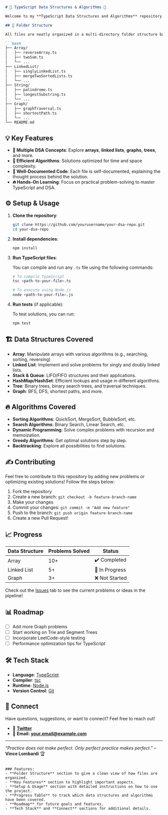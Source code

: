 ```markdown
# 🚀 TypeScript Data Structures & Algorithms 🧠

Welcome to my **TypeScript Data Structures and Algorithms** repository! This project is dedicated to solving various **DSA problems** while honing TypeScript skills in a structured and organized way. 💻

## 📂 Folder Structure

All files are neatly organized in a multi-directory folder structure based on data structures, algorithms, and problem types. The structure ensures clean separation and easy navigation.

```bash
├── Array/
│   ├── reverseArray.ts
│   ├── twoSum.ts
│   └── ... 
├── LinkedList/
│   ├── singlyLinkedList.ts
│   ├── mergeTwoSortedLists.ts
│   └── ...
├── String/
│   ├── palindrome.ts
│   ├── longestSubstring.ts
│   └── ...
├── Graph/
│   ├── graphTraversal.ts
│   ├── shortestPath.ts
│   └── ...
└── README.md
```

## 💡 Key Features

- **📝 Multiple DSA Concepts**: Explore **arrays**, **linked lists**, **graphs**, **trees**, and more.
- **🚀 Efficient Algorithms**: Solutions optimized for time and space complexity.
- **📖 Well-Documented Code**: Each file is self-documented, explaining the thought process behind the solution.
- **🔥 Hands-On Learning**: Focus on practical problem-solving to master TypeScript and DSA.

## ⚙️ Setup & Usage

1. **Clone the repository**:

    ```bash
    git clone https://github.com/yourusername/your-dsa-repo.git
    cd your-dsa-repo
    ```

2. **Install dependencies**:

    ```bash
    npm install
    ```

3. **Run TypeScript files**:

    You can compile and run any `.ts` file using the following commands:

    ```bash
    # To compile TypeScript
    tsc <path-to-your-file>.ts

    # To execute using Node.js
    node <path-to-your-file>.js
    ```

4. **Run tests** (if applicable):

    To test solutions, you can run:

    ```bash
    npm test
    ```

## 🏗️ Data Structures Covered

- **Array**: Manipulate arrays with various algorithms (e.g., searching, sorting, reversing)
- **Linked List**: Implement and solve problems for singly and doubly linked lists.
- **Stack & Queue**: LIFO/FIFO structures and their applications.
- **HashMap/HashSet**: Efficient lookups and usage in different algorithms.
- **Tree**: Binary trees, binary search trees, and traversal techniques.
- **Graph**: BFS, DFS, shortest paths, and more.

## 🔥 Algorithms Covered

- **Sorting Algorithms**: QuickSort, MergeSort, BubbleSort, etc.
- **Search Algorithms**: Binary Search, Linear Search, etc.
- **Dynamic Programming**: Solve complex problems with recursion and memoization.
- **Greedy Algorithms**: Get optimal solutions step by step.
- **Backtracking**: Explore all possibilities to find solutions.

## ✍️ Contributing

Feel free to contribute to this repository by adding new problems or optimizing existing solutions! Follow the steps below:

1. Fork the repository
2. Create a new branch: `git checkout -b feature-branch-name`
3. Make your changes
4. Commit your changes: `git commit -m "Add new feature"`
5. Push to the branch: `git push origin feature-branch-name`
6. Create a new Pull Request!

## 📈 Progress

| **Data Structure** | **Problems Solved** | **Status** |
|--------------------|---------------------|------------|
| Array              | 10+                 | ✔️ Completed |
| Linked List        | 5+                  | 🚧 In Progress |
| Graph              | 3+                  | ❌ Not Started |

Check out the [Issues](https://github.com/yourusername/your-dsa-repo/issues) tab to see the current problems or ideas in the pipeline!

## 📊 Roadmap

- [ ] Add more Graph problems
- [ ] Start working on Trie and Segment Trees
- [ ] Incorporate LeetCode-style testing
- [ ] Performance optimization tips for TypeScript

## 🛠 Tech Stack

- **Language**: [TypeScript](https://www.typescriptlang.org/)
- **Compiler**: [tsc](https://www.typescriptlang.org/docs/handbook/compiler-options.html)
- **Runtime**: [Node.js](https://nodejs.org/)
- **Version Control**: [Git](https://git-scm.com/)

## 🤝 Connect

Have questions, suggestions, or want to connect? Feel free to reach out!

- 💬 **[Twitter](https://twitter.com/yourusername)**
- 📧 **Email: your.email@example.com**

---

*“Practice does not make perfect. Only perfect practice makes perfect.”* – **Vince Lombardi** 🏆
```

### Features:
- **Folder Structure** section to give a clean view of how files are organized.
- **Key Features** section to highlight important aspects.
- **Setup & Usage** section with detailed instructions on how to use the project.
- **Progress Table** to track which data structures and algorithms have been covered.
- **Roadmap** for future goals and features.
- **Tech Stack** and **Connect** sections for additional details.